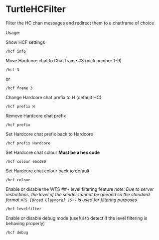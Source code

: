 # TurtleHCFilter
Filter the HC chan messages and redirect them to a chatframe of choice

Usage:

Show HCF settings
```
/hcf info
```

Move Hardcore chat to Chat frame #3  (pick number 1-9)
```
/hcf 3
```
or
```
/hcf frame 3
```

Change Hardcore chat prefix to H (default HC)
```
/hcf prefix H
```

Remove Hardcore chat prefix
```
/hcf prefix
```

Set Hardcore chat prefix back to Hardcore
```
/hcf prefix Hardcore
```

Set Hardcore chat colour
**Must be a hex code**
```
/hcf colour e6cd80
```

Set Hardcore chat colour back to default
```
/hcf colour
```

Enable or disable the WTS ##+ level filtering feature
_note: Due to server restrictions, the level of the sender cannot be queried so the standard format `WTS [Broad Claymore] 15+-` is used for filtering purposes_
```
/hcf levelfilter
```

Enable or disable debug mode (useful to detect if the level filtering is behaving properly)
```
/hcf debug
```
